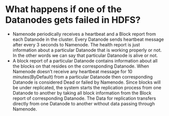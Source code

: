 # What happens if one of the Datanodes gets failed in HDFS?
* Namenode periodically receives a heartbeat and a Block report from each Datanode in the cluster. Every Datanode sends heartbeat message after every 3 seconds to Namenode.
  The health report is just information about a particular Datanode that is working properly or not. In the other words we can say that particular Datanode is alive or not.
* A block report of a particular Datanode contains information about all the blocks on that resides on the corresponding Datanode.
  When Namenode doesn’t receive any heartbeat message for 10 minutes(ByDefault) from a particular Datanode then corresponding Datanode is considered Dead or failed by Namenode.
  Since blocks will be under replicated, the system starts the replication process from one Datanode to another by taking all block information from the Block report of corresponding Datanode.
  The Data for replication transfers directly from one Datanode to another without data passing through Namenode.
